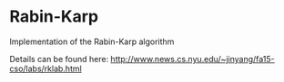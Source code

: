 # Rabin-Karp

Implementation of the Rabin-Karp algorithm

Details can be found here: http://www.news.cs.nyu.edu/~jinyang/fa15-cso/labs/rklab.html
